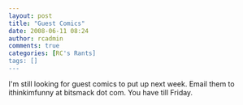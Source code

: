 ```yaml
---
layout: post
title: "Guest Comics"
date: 2008-06-11 08:24
author: rcadmin
comments: true
categories: [RC's Rants]
tags: []
---
```

<p>I'm still looking for guest comics to put up next week. Email them to ithinkimfunny at bitsmack dot com. You have till Friday.</p>

